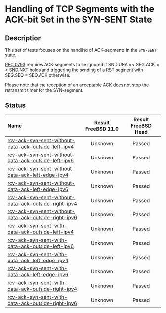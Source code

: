 # Handling of TCP Segments with the ACK-bit Set in the SYN-SENT State

## Description
This set of tests focuses on the handling of ACK-segments in the `SYN-SENT` state.

[RFC 0793](https://tools.ietf.org/html/rfc0793) requires ACK-segments to be
ignored if SND.UNA =< SEG.ACK =< SND.NXT holds and triggering the sending of
a RST segment with SEG.SEQ = SEQ.ACK otherwise.

Please note that the reception of an acceptable ACK does not stop the retransmit
timer for the SYN-segment.

## Status

| Name                                                                                                                                                                                                                                                                           | Result FreeBSD 11.0 | Result FreeBSD Head |
|:-------------------------------------------------------------------------------------------------------------------------------------------------------------------------------------------------------------------------------------------------------------------------------|:-------------------:|:-------------------:|
|[rcv-ack-syn-sent-without-data-ack-outside-left-ipv4](rcv-ack-without-data-syn-ack-sent-outside-left-ipv4.pkt "Ensure that the reception of a TCP ACK with SEG.ACK=SND.NXT-1 in the SYN-SENT state triggers the sending of a TCP RST and does not affect the TCP connection")   | Unknown             | Passed              |
|[rcv-ack-syn-sent-without-data-ack-outside-left-ipv6](rcv-ack-without-data-syn-ack-sent-outside-left-ipv6.pkt "Ensure that the reception of a TCP ACK with SEG.ACK=SND.NXT-1 in the SYN-SENT state triggers the sending of a TCP RST and does not affect the TCP connection")   | Unknown             | Passed              |
|[rcv-ack-syn-sent-without-data-ack-left-edge-ipv4](rcv-ack-without-data-syn-sent-ack-left-edge-ipv4.pkt "Ensure that the reception of a TCP ACK with SEG.ACK=SND.NXT in the SYN-SENT state does not affect the TCP connection")                                                 | Unknown             | Passed              |
|[rcv-ack-syn-sent-without-data-ack-left-edge-ipv6](rcv-ack-without-data-syn-sent-ack-left-edge-ipv6.pkt "Ensure that the reception of a TCP ACK with SEG.ACK=SND.NXT in the SYN-SENT state does not affect the TCP connection")                                                 | Unknown             | Passed              |
|[rcv-ack-syn-sent-without-data-ack-outside-right-ipv4](rcv-ack-without-data-syn-sent-ack-outside-right-ipv4.pkt "Ensure that the reception of a TCP ACK with SEG.ACK=SND.NXT+1 in the SYN-SENT state triggers the sending of a TCP RST and does not affect the TCP connection") | Unknown             | Passed              |
|[rcv-ack-syn-sent-without-data-ack-outside-right-ipv6](rcv-ack-without-data-syn-sent-ack-outside-right-ipv6.pkt "Ensure that the reception of a TCP ACK with SEG.ACK=RCV.NXT+1 in the SYN-SENT state triggers the sending of a TCP RST and does not affect the TCP connection") | Unknown             | Passed              |
|[rcv-ack-syn-sent-with-data-ack-outside-left-ipv4](rcv-ack-with-data-syn-sent-ack-outside-left-ipv4.pkt "Ensure that the reception of a TCP ACK with SEG.ACK=SND.NXT-1 in the SYN-SENT state triggers the sending of a TCP RST and does not affect the TCP connection")         | Unknown             | Passed              |
|[rcv-ack-syn-sent-with-data-ack-outside-left-ipv6](rcv-ack-with-data-syn-sent-ack-outside-left-ipv6.pkt "Ensure that the reception of a TCP ACK with SEG.ACK=SND.NXT-1 in the SYN-SENT state triggers the sending of a TCP RST and does not affect the TCP connection")         | Unknown             | Passed              |
|[rcv-ack-syn-sent-with-data-ack-left-edge-ipv4](rcv-ack-with-data-syn-sent-ack-left-edge-ipv4.pkt "Ensure that the reception of a TCP ACK with SEG.ACK=SND.NXT in the SYN-SENT state does not affect the TCP connection")                                                       | Unknown             | Passed              |
|[rcv-ack-syn-sent-with-data-ack-left-edge-ipv6](rcv-ack-with-data-syn-sent-ack-left-edge-ipv6.pkt "Ensure that the reception of a TCP ACK with SEG.ACK=SND.NXT in the SYN-SENT state does not affect the TCP connection")                                                       | Unknown             | Passed              |
|[rcv-ack-syn-sent-with-data-ack-outside-right-ipv4](rcv-ack-with-data-syn-sent-ack-outside-right-ipv4.pkt "Ensure that the reception of a TCP ACK with SEG.ACK=SND.NXT+1 in the SYN-SENT state triggers the sending of a TCP RST and does not affect the TCP connection")       | Unknown             | Passed              |
|[rcv-ack-syn-sent-with-data-ack-outside-right-ipv6](rcv-ack-with-data-syn-sent-ack-outside-right-ipv6.pkt "Ensure that the reception of a TCP ACK with SEG.ACK=RCV.NXT+1 in the SYN-SENT state triggers the sending of a TCP RST and does not affect the TCP connection")       | Unknown             | Passed              |

